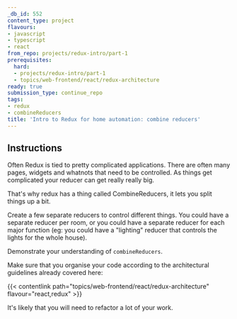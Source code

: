 ```yaml
---
_db_id: 552
content_type: project
flavours:
- javascript
- typescript
- react
from_repo: projects/redux-intro/part-1
prerequisites:
  hard:
  - projects/redux-intro/part-1
  - topics/web-frontend/react/redux-architecture
ready: true
submission_type: continue_repo
tags:
- redux
- combineReducers
title: 'Intro to Redux for home automation: combine reducers'
---
```


## Instructions

Often Redux is tied to pretty complicated applications. There are often many pages, widgets and whatnots that need to be controlled. As things get complicated your reducer can get really really big.

That's why redux has a thing called CombineReducers, it lets you split things up a bit.

Create a few separate reducers to control different things. You could have a separate reducer per room, or you could have a separate reducer for each major function (eg: you could have a "lighting" reducer that controls the lights for the whole house).

Demonstrate your understanding of `combineReducers`.

Make sure that you organise your code according to the architectural guidelines already covered here:

{{< contentlink path="topics/web-frontend/react/redux-architecture" flavour="react,redux" >}}

It's likely that you will need to refactor a lot of your work.